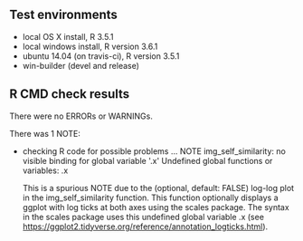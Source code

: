 ## Test environments
* local OS X install, R 3.5.1
* local windows install, R version 3.6.1
* ubuntu 14.04 (on travis-ci), R version 3.5.1
* win-builder (devel and release)

## R CMD check results
There were no ERRORs or WARNINGs. 

There was 1 NOTE:

* checking R code for possible problems ... NOTE
  img_self_similarity: no visible binding for global variable '.x'
   Undefined global functions or variables:
     .x

  This is a spurious NOTE due to the (optional, default: FALSE) log-log plot
  in the img_self_similarity function. This function optionally displays a ggplot
  with log ticks at both axes using the scales package. The syntax in the scales
  package uses this undefined global variable .x
  (see https://ggplot2.tidyverse.org/reference/annotation_logticks.html). 

